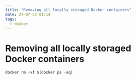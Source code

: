 ```yaml
---
title: "Removing all locally storaged Docker containers"
date: 27-07-23 01:14
tags:
  - docker
---
```


# Removing all locally storaged Docker containers

`docker rm -vf $(docker ps -aq)`
